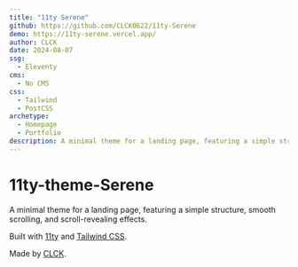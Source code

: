 ```yaml
---
title: "11ty Serene"
github: https://github.com/CLCK0622/11ty-Serene
demo: https://11ty-serene.vercel.app/
author: CLCK
date: 2024-08-07
ssg:
  - Eleventy
cms:
  - No CMS
css:
  - Tailwind
  - PostCSS
archetype:
  - Homepage
  - Portfolio
description: A minimal theme for a landing page, featuring a simple structure, smooth scrolling, and scroll-revealing effects.
---
```


# 11ty-theme-Serene

A minimal theme for a landing page, featuring a simple structure, smooth scrolling, and scroll-revealing effects.

Built with [11ty](https://www.11ty.dev/) and [Tailwind CSS](https://tailwindcss.com/).

Made by [CLCK](https://github.com/CLCK0622).
